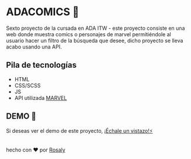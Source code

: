 # ADACOMICS 🦸
Sexto proyecto de la cursada en ADA ITW -  este proyecto consiste en una web donde muestra comics o personajes de marvel
permitiéndole al usuario hacer un filtro de la búsqueda que desee, dicho proyecto se lleva acabo usando una API.

## Pila de tecnologías
- HTML
- CSS/SCSS
- JS
- API utilizada [MARVEL](https://rosalybt.github.io/Portafolio/index.html)

## DEMO 👀
Si deseas ver el demo de este proyecto, [¡Échale un vistazo!⚡](https://rosalybt.github.io/Portafolio/index.html)
##
hecho con ❤️ por [Rosaly](https://www.linkedin.com/in/rosaly-balbuena-b287241b4/)


